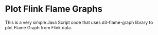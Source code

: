 # Plot Flink Flame Graphs
This is a very simple Java Script code that uses d3-flame-graph library to plot Flame Graph from Flink data.
